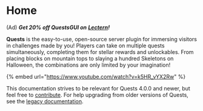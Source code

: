 # Home

(Ad) _**Get 20% off QuestsGUI on**_ [_**Lectern**_](https://lectern.browsit.org/resources/?sort=downloads&)_**!**_

**Quests** is the easy-to-use, open-source server plugin for immersing visitors in challenges made by you! Players can take on multiple quests simultaneously, completing them for stellar rewards and unlockables. From placing blocks on mountain tops to slaying a hundred Skeletons on Halloween, the combinations are only limited by your imagination!

{% embed url="https://www.youtube.com/watch?v=k5HR_vYX2Rw" %}

This documentation strives to be relevant for Quests 4.0.0 and newer, but feel free to [contribute](https://pikamug.gitbook.io/quests/expert/doc-contributions). For help upgrading from older versions of Quests, see the [legacy documentation](https://github.com/PikaMug/Quests/wiki/Ye-Ol'-Legacy-Documentation).

